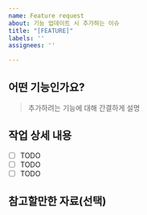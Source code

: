 ```yaml
---
name: Feature request
about: 기능 업데이트 시 추가하는 이슈
title: "[FEATURE]"
labels: ''
assignees: ''

---
```


## 어떤 기능인가요?
> 추가하려는 기능에 대해 간결하게 설명

## 작업 상세 내용
- [ ] TODO
- [ ] TODO
- [ ] TODO

## 참고할만한 자료(선택)
